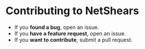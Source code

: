 # Contributing to NetShears #

- If you **found a bug**, open an issue.
- If you **have a feature request**, open an issue.
- If you **want to contribute**, submit a pull request.
